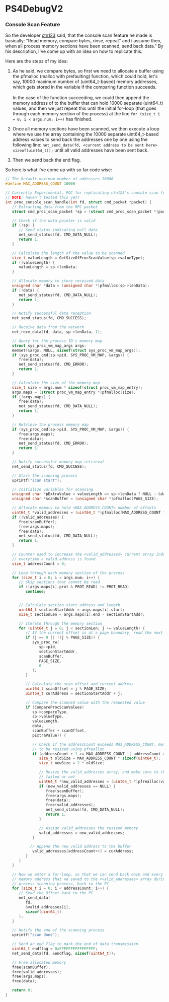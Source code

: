 # PS4DebugV2



### Console Scan Feature
So the developer [ctn123](https://github.com/ctn123) said, that the console scan feature he made is basically: "Read memory, compare bytes, rinse, repeat" and i assume then, when all process memory sections have been scanned, send back data." By his description, I've come up with an idea on how to replicate this.

Here are the steps of my idea:
1. As he said, we compare bytes, so first we need to allocate a buffer using the pfmalloc (malloc with prefaulting) function, which could hold, let's say, 10000 maximum number of (uint64_t-based) memory addresses, which gets stored in the <curAddress> variable if the comparing function <CompareProcScanValues> succeeds.<br><br>
   In the case of the <CompareProcScanValues> function succeeding, we could then append the memory address of <curAddress> to the buffer that can hold 10000 separate (uint64_t) values, and then we just repeat this until the initial for-loop (that goes through each memory section of the process) at the line `for (size_t i = 0; i < args.num; i++)` has finished.

2. Once all memory sections have been scanned, we then execute a loop where we use the array containing the 10000 separate uint64_t-based address values to send back the addresses one by one using the following line: `net_send_data(fd, <current address to be sent here> sizeof(uint64_t));` until all valid addresses have been sent back.

3. Then we send back the end flag.

So here is what i've come up with so far code wise:
```c
// The Default maximum number of addresses 10000
#define MAX_ADDRESS_COUNT 10000

// Currently Experimental, POC for replicating ctn123's console scan feature
// NOTE: haven't tested this yet!
int proc_console_scan_handle(int fd, struct cmd_packet *packet) {
   // Extracting data from the RPC packet
   struct cmd_proc_scan_packet *sp = (struct cmd_proc_scan_packet *)packet->data;

   // Check if the data pointer is valid
   if (!sp) {
      // Send status indicating null data
      net_send_status(fd, CMD_DATA_NULL);
      return 1;
   }

   // Calculate the length of the value to be scanned
   size_t valueLength = GetSizeOfProcScanValue(sp->valueType);
   if (!valueLength) {
      valueLength = sp->lenData;
   }

   // Allocate memory to store received data
   unsigned char *data = (unsigned char *)pfmalloc(sp->lenData);
   if (!data) {
      net_send_status(fd, CMD_DATA_NULL);
      return 1;
   }

   // Notify successful data reception
   net_send_status(fd, CMD_SUCCESS);

   // Receive data from the network
   net_recv_data(fd, data, sp->lenData, 1);

   // Query for the process ID's memory map
   struct sys_proc_vm_map_args args;
   memset(&args, NULL, sizeof(struct sys_proc_vm_map_args));
   if (sys_proc_cmd(sp->pid, SYS_PROC_VM_MAP, &args)) {
      free(data);
      net_send_status(fd, CMD_ERROR);
      return 1;
   }

   // Calculate the size of the memory map
   size_t size = args.num * sizeof(struct proc_vm_map_entry);
   args.maps = (struct proc_vm_map_entry *)pfmalloc(size);
   if (!args.maps) {
      free(data);
      net_send_status(fd, CMD_DATA_NULL);
      return 1;
   }

   // Retrieve the process memory map
   if (sys_proc_cmd(sp->pid, SYS_PROC_VM_MAP, &args)) {
      free(args.maps);
      free(data);
      net_send_status(fd, CMD_ERROR);
      return 1;
   }

   // Notify successful memory map retrieval
   net_send_status(fd, CMD_SUCCESS);

   // Start the scanning process
   uprintf("scan start");

   // Initialize variables for scanning
   unsigned char *pExtraValue = valueLength == sp->lenData ? NULL : &data[valueLength];
   unsigned char *scanBuffer = (unsigned char *)pfmalloc(PAGE_SIZE);

   // Allocate memory to hold <MAX_ADDRESS_COUNT> number of offsets
   uint64_t *valid_addresses = (uint64_t *)pfmalloc(MAX_ADDRESS_COUNT * sizeof(uint64_t));
   if (!valid_addresses) {
      free(scanBuffer);
      free(args.maps);
      free(data);
      net_send_status(fd, CMD_DATA_NULL);
      return 1;
   }

   // Counter used to increase the <valid_addresses> current array index
   // everytime a valid address is found
   size_t addressCount = 0;

   // Loop through each memory section of the process
   for (size_t i = 0; i < args.num; i++) {
      // Skip sections that cannot be read
      if ((args.maps[i].prot & PROT_READ) != PROT_READ)
         continue;


      // Calculate section start address and length
      uint64_t sectionStartAddr = args.maps[i].start;
      size_t sectionLen = args.maps[i].end - sectionStartAddr;

      // Iterate through the memory section
      for (uint64_t j = 0; j < sectionLen; j += valueLength) {
         // If the current offset is at a page boundary, read the next page
         if (j == 0 || !(j % PAGE_SIZE)) {
            sys_proc_rw(
               sp->pid,
               sectionStartAddr,
               scanBuffer,
               PAGE_SIZE,
               0
            );
         }

         // Calculate the scan offset and current address
         uint64_t scanOffset = j % PAGE_SIZE;
         uint64_t curAddress = sectionStartAddr + j;

         // Compare the scanned value with the requested value
         if (CompareProcScanValues(
            sp->compareType,
            sp->valueType,
            valueLength,
            data,
            scanBuffer + scanOffset,
            pExtraValue)) {

            // Check if the addressCount exceeds MAX_ADDRESS_COUNT, meaning the memory needs
            // to be resized using pfrealloc
            if (addressCount + 1 >= MAX_ADDRESS_COUNT || addressCount == MAX_ADDRESS_COUNT) {
               size_t oldSize = MAX_ADDRESS_COUNT * sizeof(uint64_t);
               size_t newSize = 2 * oldSize;

               // Resize the valid_addresses array, and make sure to check if pfrealloc
               // failed or not
               uint64_t *new_valid_addresses = (uint64_t *)pfrealloc(valid_addresses, newSize, oldSize);
               if (new_valid_addresses == NULL) {
                  free(scanBuffer);
                  free(args.maps);
                  free(data);
                  free(valid_addresses);
                  net_send_status(fd, CMD_DATA_NULL);
                  return 1;
               }

               // Assign valid_addresses the resized memory
               valid_addresses = new_valid_addresses;
            }

           // Append the new valid address to the buffer
            valid_addresses[addressCount++] = curAddress;
         }
      }
   }

   // Now we enter a for-loop, so that we can send back each and every individual
   // memory address that we saved to the <valid_addresses> array during the 
   // process scanning process, back to the PC
   for (size_t i = 0; i < addressCount; i++) {
      // Send the Offset back to the PC
      net_send_data(
         fd,
         &valid_addresses[i],
         sizeof(uint64_t)
      );
   }

   // Notify the end of the scanning process
   uprintf("scan done");

   // Send an end flag to mark the end of data transmission
   uint64_t endflag = 0xFFFFFFFFFFFFFFFF;
   net_send_data(fd, &endflag, sizeof(uint64_t));

   // Free allocated memory
   free(scanBuffer);
   free(valid_addresses);
   free(args.maps);
   free(data);

   return 0;
}
```
